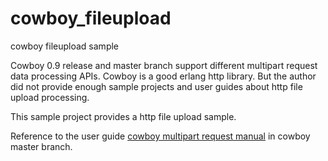 cowboy_fileupload
=================

cowboy fileupload sample

Cowboy 0.9 release and master branch support different multipart request data processing APIs. Cowboy is a good erlang http library. But the author did not provide enough sample projects and user guides about http file upload processing.

This sample project provides a http file upload sample.

Reference to the user guide [cowboy multipart request manual](https://github.com/extend/cowboy/blob/master/guide/multipart_req.md) in cowboy master branch.
